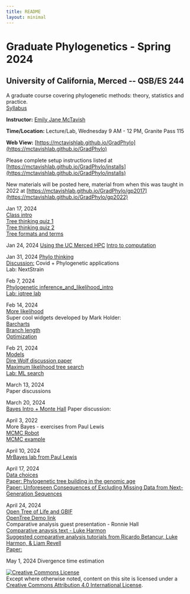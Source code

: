 ```yaml
---
title: README
layout: minimal
---
```


# Graduate Phylogenetics - Spring 2024

## University of California, Merced -- QSB/ES 244

A graduate course covering phylogenetic methods: theory, statistics and practice.  
[Syllabus](https://github.com/McTavishLab/GradPhylo/raw/master/docs/QSB_ES_244_syllabus_2024.pdf)

**Instructor:**  [Emily Jane McTavish](http://McTavishLab.github.io/)

**Time/Location:** Lecture/Lab, Wednesday 9 AM - 12 PM, Granite Pass 115

**Web View:** [https://mctavishlab.github.io/GradPhylo](https://mctavishlab.github.io/GradPhylo)


Please complete setup instructions listed at [https://mctavishlab.github.io/GradPhylo/installs](https://mctavishlab.github.io/GradPhylo/installs)

New materials will be posted here, material from when this was taught in 2022 at [https://mctavishlab.github.io/GradPhylo/gp2017](https://mctavishlab.github.io/GradPhylo/gp2022)


Jan 17, 2024  
[Class intro](https://github.com/McTavishLab/GradPhylo/blob/master/docs/slides/intro_phylo.pdf)  
[Tree thinking quiz 1](https://github.com/McTavishLab/GradPhylo/blob/master/docs/assignments/TreeThinkingQuiz/TreeThinkingQuiz1.pdf)  
[Tree thinking quiz 2](https://github.com/McTavishLab/GradPhylo/blob/master/docs/assignments/TreeThinkingQuiz/TreeThinkingQuiz2.pdf)  
[Tree formats and terms](https://github.com/McTavishLab/GradPhylo/blob/master/docs/slides/Tree_formats_and_terms.pdf)  



Jan 24, 2024
[Using the UC Merced HPC](https://ucmerced.github.io/hpc_docs/#/)
[Intro to computation](https://github.com/McTavishLab/GradPhylo/blob/master/docs/slides/intro_comp.pdf)  

Jan 31, 2024
[Phylo thinking](https://github.com/McTavishLab/GradPhylo/blob/master/docs/slides/phylo_thinking.pdf)  
[Discussion:](http://for-the-love-of-trees.blogspot.com/2016/09/the-ancestors-are-not-among-us.html)
Covid + Phylogenetic applications  
Lab: NextStrain  


Feb 7, 2024   
[Phylogenetic inference_and_likelihood_intro](https://github.com/McTavishLab/GradPhylo/blob/master/docs/slides/inference_and_likelihood_intro.pdf)  
[Lab: iqtree lab](https://github.com/McTavishLab/GradPhylo/blob/master/docs/labs/iqtreelab.pdf)  


Feb 14, 2024  
[More likelihood](https://github.com/McTavishLab/GradPhylo/blob/master/docs/slides/likelihood2.pdf)  
Super cool widgets developed by Mark Holder:  
[Barcharts](http://phylo.bio.ku.edu/mephytis/barcharts.html)  
[Branch length](http://phylo.bio.ku.edu/mephytis/brlen-opt.html)  
[Optimization](http://phylo.bio.ku.edu/mephytis/tree-opt.html)  



Feb 21, 2024  
[Models](https://github.com/McTavishLab/GradPhylo/blob/master/docs/slides/Models2.pdf)  
[Dire Wolf discussion paper](https://www.nature.com/articles/s41586-020-03082-x)  
[Maximum likelihood tree search](https://github.com/McTavishLab/GradPhylo/blob/master/docs/slides/ML_search.pdf)  
[Lab: ML search](https://mctavishlab.github.io/GradPhylo/MLsearchLab.html)  


March 13, 2024  
Paper discussions


March 20, 2024  
[Bayes Intro + Monte Hall](https://github.com/McTavishLab/GradPhylo/blob/master/docs/slides/BayesIntro_2024.pdf) 
Paper discussion: 


April 3, 2022  
More Bayes - exercises from Paul Lewis   
[MCMC Robot](https://plewis.github.io/applets/mcmc-robot/)  
[MCMC example](https://plewis.github.io/hwmcmc/)


April 10, 2024  
[MrBayes lab from Paul Lewis](https://plewis.github.io/mrbayes/)   


April 17, 2024  
[Data choices](https://github.com/McTavishLab/GradPhylo/blob/master/docs/slides/DataSets.pdf)  
[Paper: Phylogenetic tree building in the genomic age](https://www.nature.com/articles/s41576-020-0233-0)  
[Paper: Unforeseen Consequences of Excluding Missing Data from Next-Generation Sequences](https://academic.oup.com/sysbio/article/65/3/357/2468879)  


April 24, 2024  
[Open Tree of Life and GBIF](https://github.com/McTavishLab/GradPhylo/blob/master/docs/slides/OpenTree_summary.pdf)  
[OpenTree Demo link](https://github.com/McTavishLab/jupyter_OpenTree_tutorials)    
Comparative analysis guest presentation - Ronnie Hall  
[Comparative anaysis text - Luke Harmon](https://lukejharmon.github.io/pcm/chapter5_mvbm/)  
[Suggested comparative analysis tutorials from Ricardo Betancur, Luke Harmon, & Liam Revell](http://www.phytools.org/Cordoba2017/)  
[Paper:](https://www.sciencedirect.com/science/article/pii/S105579032200197X)    


May 1, 2024 
Divergence time estimation   



<a rel="license" href="http://creativecommons.org/licenses/by/4.0/"><img alt="Creative Commons License" style="border-width:0" src="https://i.creativecommons.org/l/by/4.0/88x31.png" /></a><br />Except where otherwise noted, content on this site is licensed under a <a rel="license" href="http://creativecommons.org/licenses/by/4.0/">Creative Commons Attribution 4.0 International License</a>.
